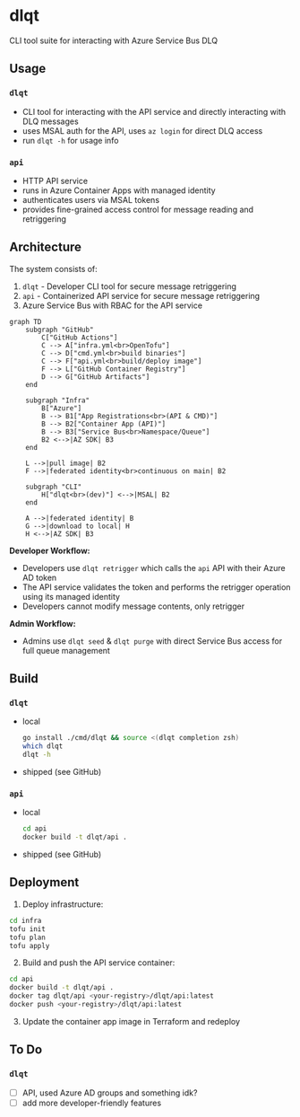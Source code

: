 # dlqt
 
CLI tool suite for interacting with Azure Service Bus DLQ 
 
## Usage
 
### `dlqt`
 
- CLI tool for interacting with the API service and directly interacting with DLQ messages
- uses MSAL auth for the API, uses `az login` for direct DLQ access
- run `dlqt -h` for usage info

### `api`

- HTTP API service
- runs in Azure Container Apps with managed identity
- authenticates users via MSAL tokens
- provides fine-grained access control for message reading and retriggering
 
## Architecture
 
The system consists of:
1. `dlqt` - Developer CLI tool for secure message retriggering
2. `api` - Containerized API service for secure message retriggering
3. Azure Service Bus with RBAC for the API service
 
```mermaid
graph TD
    subgraph "GitHub"
        C["GitHub Actions"]
        C --> A["infra.yml<br>OpenTofu"]
        C --> D["cmd.yml<br>build binaries"]
        C --> F["api.yml<br>build/deploy image"]
        F --> L["GitHub Container Registry"]
        D --> G["GitHub Artifacts"]
    end

    subgraph "Infra"
        B["Azure"]
        B --> B1["App Registrations<br>(API & CMD)"]
        B --> B2["Container App (API)"]
        B --> B3["Service Bus<br>Namespace/Queue"]
        B2 <-->|AZ SDK| B3
    end

    L -->|pull image| B2
    F -->|federated identity<br>continuous on main| B2

    subgraph "CLI"
        H["dlqt<br>(dev)"] <-->|MSAL| B2
    end

    A -->|federated identity| B
    G -->|download to local| H
    H <-->|AZ SDK| B3
```

**Developer Workflow:**
- Developers use `dlqt retrigger` which calls the `api` API with their Azure AD token
- The API service validates the token and performs the retrigger operation using its managed identity
- Developers cannot modify message contents, only retrigger
 
**Admin Workflow:**
- Admins use `dlqt seed` & `dlqt purge` with direct Service Bus access for full queue management

## Build
 
### `dlqt`
 
- local
  ```bash
  go install ./cmd/dlqt && source <(dlqt completion zsh)
  which dlqt
  dlqt -h
  ```
- shipped (see GitHub)

### `api`

- local 
  ```bash
  cd api
  docker build -t dlqt/api .
  ```
- shipped (see GitHub)

## Deployment

1. Deploy infrastructure:
```bash
cd infra
tofu init
tofu plan
tofu apply
```

2. Build and push the API service container:
```bash
cd api
docker build -t dlqt/api .
docker tag dlqt/api <your-registry>/dlqt/api:latest
docker push <your-registry>/dlqt/api:latest
```

3. Update the container app image in Terraform and redeploy

## To Do
 
### `dlqt`
 
- [ ] API, used Azure AD groups and something idk?
- [ ] add more developer-friendly features
